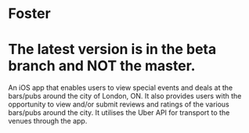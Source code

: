 # Foster

# The latest version is in the beta branch and NOT the master.

An iOS app that enables users to view special events and deals at the bars/pubs around the city of London, ON. It also provides users with
the opportunity to view and/or submit reviews and ratings of the various bars/pubs around the city. It utilises the Uber API for transport
to the venues through the app. 
